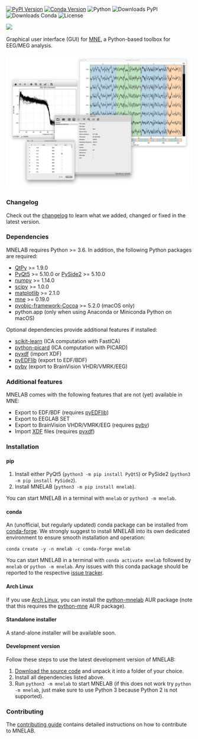 [![PyPI Version](https://img.shields.io/pypi/v/mnelab)](https://pypi.org/project/mnelab/)
[![Conda Version](https://img.shields.io/conda/vn/conda-forge/mnelab)](https://anaconda.org/conda-forge/mnelab)
![Python](https://img.shields.io/badge/python-3.6&ndash;3.8-green.svg)
![Downloads PyPI](https://img.shields.io/pypi/dm/mnelab?color=blue&label=downloads%20pypi)
![Downloads Conda](https://img.shields.io/conda/dn/conda-forge/mnelab?color=blue&label=downloads%20conda)
![License](https://img.shields.io/github/license/cbrnr/mnelab)

![](https://raw.githubusercontent.com/cbrnr/mnelab/master/mnelab/images/mnelab_logo.png)

Graphical user interface (GUI) for [MNE](https://github.com/mne-tools/mne-python), a Python-based toolbox for EEG/MEG analysis.

![](https://raw.githubusercontent.com/cbrnr/mnelab/master/mnelab.png)

### Changelog
Check out the [changelog](https://github.com/cbrnr/mnelab/blob/master/CHANGELOG.md) to learn what we added, changed or fixed in the latest version.

### Dependencies
MNELAB requires Python >= 3.6. In addition, the following Python packages are required:
- [QtPy](https://github.com/spyder-ide/qtpy) >= 1.9.0
- [PyQt5](https://www.riverbankcomputing.com/software/pyqt/download5) >= 5.10.0 or [PySide2](https://www.qt.io/qt-for-python) >= 5.10.0
- [numpy](http://www.numpy.org/) >= 1.14.0
- [scipy](https://www.scipy.org/scipylib/index.html) >= 1.0.0
- [matplotlib](https://matplotlib.org/) >= 2.1.0
- [mne](https://github.com/mne-tools/mne-python) >= 0.19.0
- [pyobjc-framework-Cocoa](https://pyobjc.readthedocs.io/en/latest/) >= 5.2.0 (macOS only)
- python.app (only when using Anaconda or Miniconda Python on macOS)

Optional dependencies provide additional features if installed:
- [scikit-learn]() (ICA computation with FastICA)
- [python-picard](https://pierreablin.github.io/picard/) (ICA computation with PICARD)
- [pyxdf](https://github.com/xdf-modules/xdf-Python) (import XDF)
- [pyEDFlib](https://github.com/holgern/pyedflib) (export to EDF/BDF)
- [pybv](https://github.com/bids-standard/pybv) (export to BrainVision VHDR/VMRK/EEG)

### Additional features
MNELAB comes with the following features that are not (yet) available in MNE:
- Export to EDF/BDF (requires [pyEDFlib](https://github.com/holgern/pyedflib))
- Export to EEGLAB SET
- Export to BrainVision VHDR/VMRK/EEG (requires [pybv](https://github.com/bids-standard/pybv))
- Import [XDF](https://github.com/sccn/xdf/wiki/Specifications) files (requires [pyxdf](https://github.com/xdf-modules/xdf-Python))

### Installation
#### pip
1. Install either PyQt5 (`python3 -m pip install PyQt5`) or PySide2 (`python3 -m pip install PySide2`).
2. Install MNELAB (`python3 -m pip install mnelab`).

You can start MNELAB in a terminal with `mnelab` or `python3 -m mnelab`.

#### conda
An (unofficial, but regularly updated) conda package can be installed from [conda-forge](https://conda-forge.org/).
We strongly suggest to install MNELAB into its own dedicated environment to ensure smooth installation and operation:

```
conda create -y -n mnelab -c conda-forge mnelab
```

You can start MNELAB in a terminal with `conda activate mnelab` followed by `mnelab` or `python -m mnelab`. Any issues with this conda package should be reported to the respective [issue tracker](https://github.com/conda-forge/mnelab-feedstock/issues).

#### Arch Linux
If you use [Arch Linux](https://www.archlinux.org/), you can install the [python-mnelab](https://aur.archlinux.org/packages/python-mnelab/) AUR package (note that this requires the [python-mne](https://aur.archlinux.org/packages/python-mne/) AUR package).

#### Standalone installer
A stand-alone installer will be available soon.

#### Development version
Follow these steps to use the latest development version of MNELAB:

1. [Download the source code](https://github.com/cbrnr/mnelab/archive/master.zip) and unpack it into a folder of your choice.
2. Install all dependencies listed above.
3. Run `python3 -m mnelab` to start MNELAB (if this does not work try `python -m mnelab`, just make sure to use Python 3 because Python 2 is not supported).

### Contributing
The [contributing guide](https://github.com/cbrnr/mnelab/blob/master/CONTRIBUTING.md) contains detailed instructions on how to contribute to MNELAB.
